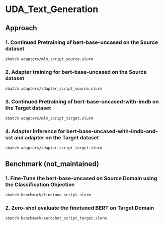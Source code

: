 # UDA_Text_Generation

## Approach

### 1. Continued Pretraining of bert-base-uncased on the Source dataset

```bash
sbatch adapters/mlm_script_source.slurm
```

### 2. Adapter training for bert-base-uncased on the Source dataset

```bash
sbatch adapters/adapter_script_source.slurm
```

### 3. Continued Pretraining of bert-base-uncased-with-imdb on the Target dataset

```bash
sbatch adapters/mlm_script_target.slurm
```

### 4. Adapter Inference for bert-base-uncased-with-imdb-and-sst and adapter on the Target dataset

```bash
sbatch adapters/adapter_script_target.slurm
```

## Benchmark (not_maintained)

### 1. Fine-Tune the bert-base-uncased on Source Domain using the Classification Objective

```bash
sbatch benchmark/finetune_script.slurm
```

### 2. Zero-shot evaluate the finetuned BERT on Target Domain
```python
sbatch benchmark/zeroshot_script_target.slurm
``` 

<!-- ## Result

### 1. Adapter Result (SST-2)

```shell
***** eval metrics *****
  eval_accuracy           =     0.8716
  eval_loss               =     0.3568
  eval_runtime            = 0:00:18.69
  eval_samples_per_second =     46.645
  eval_steps_per_second   =      5.831
  perplexity              =     1.4288
```

### 2. Benchmark Result (SST-2)

```shell
***** eval metrics *****
  eval_accuracy           =     0.8784
  eval_loss               =     0.6598
  eval_runtime            = 0:00:11.51
  eval_samples_per_second =     75.722
  eval_steps_per_second   =      9.465
  perplexity              =     1.9345
``` -->

<!-- ### 1. Fine-Tune the bert-base-uncased(-with-imdb) on IMDB (Source Domain) using the Classification Objective
```bash
sbatch source_fine_tune.slurm
```

### 2. Fine-Tune the bert-base-uncased(-with-imdb)-with-classification-on-imdb on SST (Target Domain) using the MLM Objective

```python
python run_mlm_target.py --model_name_or_path /scratch/yk2516/UDA_Text_Generation/source_finetune_vanilla --dataset_name sst --dataset_config_name default --do_train --do_eval --output_dir /scratch/yk2516/UDA_Text_Generation/source_finetune_vanilla_then_mlm_output --cache_dir /scratch/yk2516/cache
```


```python
python run_mlm_target.py --model_name_or_path /scratch/yk2516/UDA_Text_Generation/source_finetune_after_imdb_mlm --dataset_name sst --dataset_config_name default --do_train --do_eval --output_dir /scratch/yk2516/UDA_Text_Generation/source_finetune_after_imdb_mlm_then_mlm_output --cache_dir /scratch/yk2516/cache
```

### 3. Evaluate the final model on the SST (Target Domain) using the Classification Objective
```python
python run_sst_evaluate.py
``` -->


